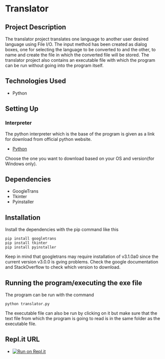 ﻿#  Translator

## Project Description

The translator project translates one language to another user desired language using File I/O. The input method has been created as dialog boxes, one for selecting the language to be converted to and the other, to name and create the file in which the converted file will be stored. The translator project also contains an executable file with which the program can be run without going into the program itself.

## Technologies Used

* Python

## Setting Up

### Interpreter

The python interpreter which is the base of the program is given as a link for download from official python website.

* [Python](https://www.python.org/)

Choose the one you want to download based on your OS and version(for Windows only).

## Dependencies

* GoogleTrans
* Tkinter
* Pyinstaller

## Installation

Install the dependencies with the pip command like this

    pip install googletrans
    pip install tkinter
    pip install pyinstaller

Keep in mind that googletrans may require installation of v3.1.0a0 since the current version v3.0.0 is gving problems. Check the google documentation and StackOverflow to check which version to download.

## Running the program/executing the exe file

The program can be run with the command

    python translator.py

The executable file can also be run by clicking on it but make sure that the text file from which the program is going to read is in the same folder as the executable file.

## Repl.it URL
* [![Run on Repl.it](https://repl.it/badge/github/Sounakde/Translator)](https://repl.it/github/Sounakde/Translator)
